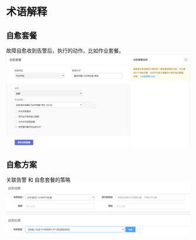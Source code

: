 # 术语解释

## 自愈套餐
故障自愈收到告警后，执行的动作，比如作业套餐。
![](media/15372664572577.jpg)


## 自愈方案
关联告警 和 自愈套餐的策略
![](media/fta001.png)
